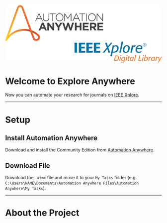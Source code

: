 ![Explore Anywhere](explore_anywhere.png)


# Welcome to Explore Anywhere

Now you can automate your research for journals on [IEEE Xplore](http://ieeexplore.ieee.org/).

---

# Setup

## Install Automation Anywhere

Download and install the Community Edition from [Automation Anywhere](https://www.automationanywhere.com/de/lp/rpa-editions-comparison).

## Download File

Download the `.atmx` file and move it to your `My Tasks` folder (e.g. `C:\Users\NAME\Documents\Automation Anywhere Files\Automation Anywhere\My Tasks`).

---

# About the Project
